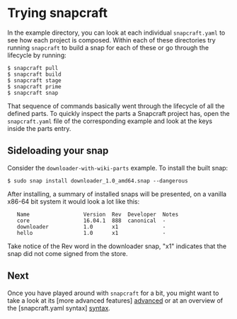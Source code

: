 # Trying snapcraft

In the example directory, you can look at each individual `snapcraft.yaml`
to see how each project is composed. Within each of these directories try
running `snapcraft` to build a snap for each of these or go through the
lifecycle by running:

	$ snapcraft pull
	$ snapcraft build
	$ snapcraft stage
	$ snapcraft prime
	$ snapcraft snap

That sequence of commands basically went through the lifecycle of all the
defined parts. To quickly inspect the parts a Snapcraft project has, open
the `snapcraft.yaml` file of the corresponding example and look at the keys
inside the parts entry.


## Sideloading your snap

Consider the `downloader-with-wiki-parts` example. To install the built snap:

	$ sudo snap install downloader_1.0_amd64.snap --dangerous

After installing, a summary of installed snaps will be presented, on a vanilla
x86-64 bit system it would look a lot like this:

       Name                 Version  Rev  Developer  Notes
       core                 16.04.1  888  canonical  -
       downloader           1.0      x1              -
       hello                1.0      x1              -

Take notice of the Rev word in the downloader snap, "x1" indicates that
the snap did not come signed from the store.

## Next

Once you have played around with `snapcraft` for a bit, you might want to take
a look at its [more advanced features] [advanced] or at an overview of the
[snapcraft.yaml syntax] [syntax].


[advanced]: snapcraft-advanced-features.md
[syntax]: snapcraft-syntax.md

